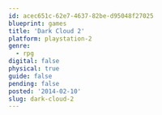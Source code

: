 ```yaml
---
id: acec651c-62e7-4637-82be-d95048f27025
blueprint: games
title: 'Dark Cloud 2'
platform: playstation-2
genre:
  - rpg
digital: false
physical: true
guide: false
pending: false
posted: '2014-02-10'
slug: dark-cloud-2
---
```

